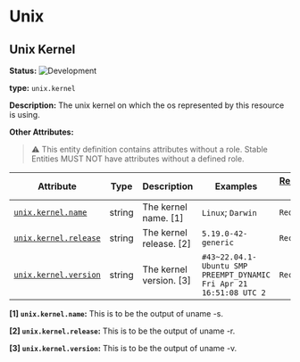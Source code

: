 <!-- NOTE: THIS FILE IS AUTOGENERATED. DO NOT EDIT BY HAND. -->
<!-- see templates/registry/markdown/entity_namespace.md.j2 -->
<!-- markdownlint-capture -->
<!-- markdownlint-disable -->

# Unix

## Unix Kernel

**Status:** ![Development](https://img.shields.io/badge/-development-blue)

**type:** `unix.kernel`

**Description:** The unix kernel on which the os represented by this resource is using.

**Other Attributes:**

> :warning: This entity definition contains attributes without a role.
> Stable Entities MUST NOT have attributes without a defined role.

| Attribute  | Type | Description  | Examples  | [Requirement Level](https://opentelemetry.io/docs/specs/semconv/general/attribute-requirement-level/) | Stability |
|---|---|---|---|---|---|
| [`unix.kernel.name`](/docs/registry/attributes/unix.md) | string | The kernel name. [1] | `Linux`; `Darwin` | `Required` | ![Development](https://img.shields.io/badge/-development-blue) |
| [`unix.kernel.release`](/docs/registry/attributes/unix.md) | string | The kernel release. [2] | `5.19.0-42-generic` | `Recommended` | ![Development](https://img.shields.io/badge/-development-blue) |
| [`unix.kernel.version`](/docs/registry/attributes/unix.md) | string | The kernel version. [3] | `#43~22.04.1-Ubuntu SMP PREEMPT_DYNAMIC Fri Apr 21 16:51:08 UTC 2` | `Recommended` | ![Development](https://img.shields.io/badge/-development-blue) |

**[1] `unix.kernel.name`:** This is to be the output of uname -s.

**[2] `unix.kernel.release`:** This is to be the output of uname -r.

**[3] `unix.kernel.version`:** This is to be the output of uname -v.


<!-- markdownlint-restore -->
